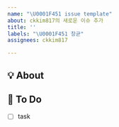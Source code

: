 ```yaml
---
name: "\U0001F451 issue template"
about: ckkim817의 새로운 이슈 추가
title: ''
labels: "\U0001F451 창균"
assignees: ckkim817

---
```


## 💡 About
<!--무엇에 관한 이슈인지 소개해주세요.-->

## 📝 To Do
- [ ] task
